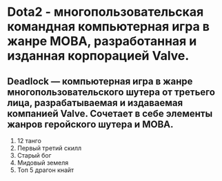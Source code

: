 # Dota2 - многопользовательская командная компьютерная игра в жанре MOBA, разработанная и изданная корпорацией Valve.
## Deadlock — компьютерная игра в жанре многопользовательского шутера от третьего лица, разрабатываемая и издаваемая компанией Valve. Сочетает в себе элементы жанров геройского шутера и MOBA.
1. 12 танго
2. Первый третий скилл
3. Старый бог
4. Мидовый земеля
5. Топ 5 драгон кнайт
